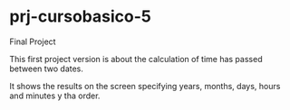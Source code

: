 # prj-cursobasico-5
Final Project

This first project version is about the calculation of time has passed between two dates.

It shows the results on the screen specifying years, months, days, hours and minutes y tha order.


